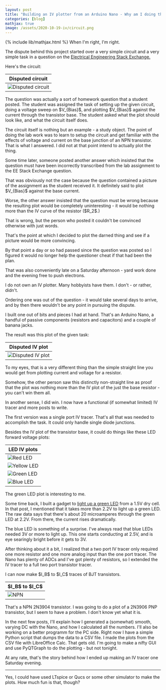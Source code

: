 ```yaml
---
layout: post
title: "Building an IV plotter from an Arduino Nano - Why am I doing this?"
categories: [blog]
mathjax: true
image: /assets/2020-10-19-iv/circuit.png
---
```

{% include lib/mathjax.html %}
When I'm right, I'm right.

The dispute behind this project started over a very simple circuit and a very simple task in a question on the [Electrical Engineering Stack Exchange.](https://electronics.stackexchange.com/)

Here's the circuit:

|Disputed circuit|
|----------------|
|![Disputed circuit](/assets/2020-10-19-iv/circuit.png)|

The question was actually a sort of homework question that a student posted.  The student was assigned the task of setting up the given circuit, doing a voltage sweep on \$V_{Bias}\$, and plotting \$V_{Bias}\$ against the current through the transistor base.  The student asked what the plot should look like, and what the circuit itself does.

The circuit itself is nothing but an example - a study object.  The point of doing the lab work was to learn to setup the circuit and get familiar with the effects of voltage and current on the base junction of an NPN transistor.  That is what I answered.  I did not at that point intend to actually plot the thing.

Some time later, someone posted another answer which insisted that the question must have been incorrectly transcribed from the lab assignment to the EE Stack Exchange question.

That was obviously not the case because the question contained a picture of the assignment as the student received it.  It definitely said to plot \$V_{Bias}\$ against the base current.

Worse, the other answer insisted that the question must be wrong because the resulting plot would be completely uninteresting - it would be nothing more than the IV curve of the resistor (\$R_2\$.)

That is wrong, but the person who posted it couldn't be convinced otherwise with just words.

That's the point at which I decided to plot the darned thing and see if a picture would be more convincing.

By that point a day or so had passed since the question was posted so I figured it would no longer help the questioner cheat if that had been the plan.

That was also conveniently late on a Saturday afternoon - yard work done and the evening free to push electrons.

I do not own an IV plotter.  Many hobbyists have them.  I don't - or rather, didn't.

Ordering one was out of the question - it would take several days to arrive, and by then there wouldn't be any point in pursuing the dispute.

I built one out of bits and pieces I had at hand.  That's an Arduino Nano, a handful of passive components (resistors and capacitors) and a couple of banana jacks.

The result was this plot of the given task:

|Disputed IV plot|
|----------------|
|![Disputed IV plot](/assets/2020-10-19-iv/vbias-ib-3904.png)|

To my eyes, that is a very different thing than the simple straight line you would get from plotting current and voltage for a resistor.

Somehow, the other person saw this distinctly non-straight line as proof that the plot was nothing more than the IV plot of the just the base resistor - you can't win them all.

In another sense, I did win.  I now have a functional (if somewhat limited) IV tracer and more posts to write.

The first version was a single port IV tracer.  That's all that was needed to accomplish the task.  It could only handle single diode junctions.

Besides the IV plot of the transistor base, it could do things like these LED forward voltage plots:

|LED IV plots|
|------------|
|![Red LED](/assets/2020-10-19-iv/redled.png)|
|![Yellow LED](/assets/2020-10-19-iv/yellowled.png)|
|![Green LED](/assets/2020-10-19-iv/greenled.png)|
|![Blue LED](/assets/2020-10-19-iv/blueled.png)|

The green LED plot is interesting to me.

Some time back, I built a gadget to [light up a green LED](voltagebooster) from a 1.5V dry cell.  In that post, I mentioned that it takes more than 2.2V to light up a green LED.  The raw data says that there's about 20 microamperes through the green LED at 2.2V.  From there, the current rises dramatically.

The blue LED is something of a surprise.  I've always read that blue LEDs needed 3V or more to light up.  This one starts conducting at 2.5V, and is eye searingly bright before it gets to 3V.

After thinking about it a bit, I realized that a two port IV tracer only required one more resistor and one more analog input than the one port tracer.  The Nano has plenty of ADCs and I've got plenty of resistors, so I extended the IV tracer to a full two port transistor tracer.

I can now make \$I_B\$ to \$I_C\$ traces of BJT transistors.

|\$I_B\$ to \$I_C\$|
|------------------|
|![NPN](/assets/2020-10-19-iv/ib-ic-3904.png)|

That's a NPN 2N3904 transistor.  I was going to do a plot of a 2N3906 PNP transistor, but I seem to have a problem.  I don't know yet what it is.

In the next few posts, I'll explain how I generated a (somewhat) smooth, varying DC with the Nano, and how I calculated all the numbers.  I'll also be working on a better programm for the PC side.  Right now I have a simple Python script that dumps the data to a CSV file.  I made the plots from the CSV file with LibreOffice Calc.  That gets old.  I'm going to make a nifty GUI and use PyQTGraph to do the plotting - but not tonight.

At any rate, that's the story behind how I ended up making an IV tracer one Saturday evening.

------

Yes, I could have used LTspice or Qucs or some other simulator to make the plots.  How much fun is that, though?

